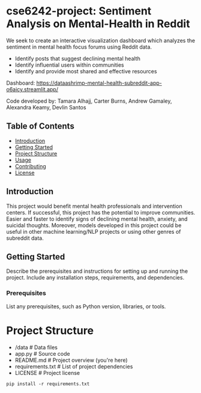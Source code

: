 # cse6242-project: Sentiment Analysis on Mental-Health in Reddit

We seek to create an interactive visualization dashboard which analyzes the sentiment in mental health focus forums using Reddit data. 
- Identify posts that suggest declining mental health
- Identify influential users within communities
- Identify and provide most shared and effective resources

Dashboard: https://dataashrimp-mental-health-subreddit-app-o6aicy.streamlit.app/

Code developed by: Tamara Alhajj, Carter Burns, Andrew Gamaley, Alexandra Keamy, Devlin Santos

## Table of Contents
- [Introduction](#introduction)
- [Getting Started](#getting-started)
- [Project Structure](#project-structure)
- [Usage](#usage)
- [Contributing](#contributing)
- [License](#license)

## Introduction

This project would benefit mental health professionals and intervention centers. If successful, this project has the potential to improve communities. Easier and faster to identify signs of declining mental health, anxiety, and suicidal thoughts. Moreover, models developed in this project could be useful in other machine learning/NLP projects or using other genres of subreddit data.

## Getting Started
Describe the prerequisites and instructions for setting up and running the project. Include any installation steps, requirements, and dependencies.

### Prerequisites
List any prerequisites, such as Python version, libraries, or tools.

# Project Structure

- /data             # Data files
- app.py            # Source code
- README.md         # Project overview (you're here)
- requirements.txt  # List of project dependencies
- LICENSE           # Project license



```shell
pip install -r requirements.txt
```
